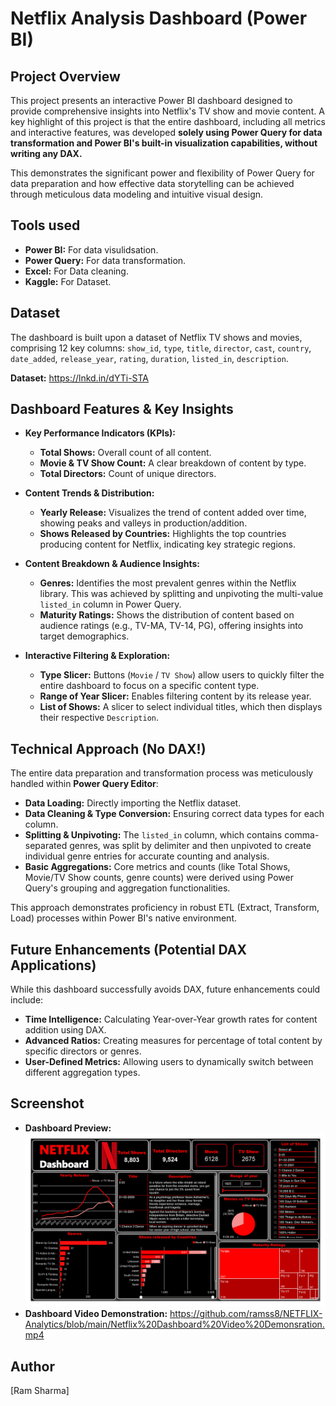 # Netflix Analysis Dashboard (Power BI)

## Project Overview
This project presents an interactive Power BI dashboard designed to provide comprehensive insights into Netflix's TV show and movie content. A key highlight of this project is that the entire dashboard, including all metrics and interactive features, was developed **solely using Power Query for data transformation and Power BI's built-in visualization capabilities, without writing any DAX.**

This demonstrates the significant power and flexibility of Power Query for data preparation and how effective data storytelling can be achieved through meticulous data modeling and intuitive visual design.

## Tools used
*  **Power BI:** For data visulidsation.
*  **Power Query:** For data transformation.
*  **Excel:** For Data cleaning.
*  **Kaggle:** For Dataset.

## Dataset
The dashboard is built upon a dataset of Netflix TV shows and movies, comprising 12 key columns:
`show_id`, `type`, `title`, `director`, `cast`, `country`, `date_added`, `release_year`, `rating`, `duration`, `listed_in`, `description`.

**Dataset:** https://lnkd.in/dYTi-STA

## Dashboard Features & Key Insights
* **Key Performance Indicators (KPIs):**
    * **Total Shows:** Overall count of all content.
    * **Movie & TV Show Count:** A clear breakdown of content by type.
    * **Total Directors:** Count of unique directors.

* **Content Trends & Distribution:**
    * **Yearly Release:** Visualizes the trend of content added over time, showing peaks and valleys in production/addition.
    * **Shows Released by Countries:** Highlights the top countries producing content for Netflix, indicating key strategic regions.
 
* **Content Breakdown & Audience Insights:**
    * **Genres:** Identifies the most prevalent genres within the Netflix library. This was achieved by splitting and unpivoting the multi-value `listed_in` column in Power Query.
    * **Maturity Ratings:** Shows the distribution of content based on audience ratings (e.g., TV-MA, TV-14, PG), offering insights into target demographics.

* **Interactive Filtering & Exploration:**
    * **Type Slicer:** Buttons (`Movie` / `TV Show`) allow users to quickly filter the entire dashboard to focus on a specific content type.
    * **Range of Year Slicer:** Enables filtering content by its release year.
    * **List of Shows:** A slicer to select individual titles, which then displays their respective `Description`.

## Technical Approach (No DAX!)
The entire data preparation and transformation process was meticulously handled within **Power Query Editor**:

* **Data Loading:** Directly importing the Netflix dataset.
* **Data Cleaning & Type Conversion:** Ensuring correct data types for each column.
* **Splitting & Unpivoting:** The `listed_in` column, which contains comma-separated genres, was split by delimiter and then unpivoted to create individual genre entries for accurate counting and analysis.
* **Basic Aggregations:** Core metrics and counts (like Total Shows, Movie/TV Show counts, genre counts) were derived using Power Query's grouping and aggregation functionalities.

This approach demonstrates proficiency in robust ETL (Extract, Transform, Load) processes within Power BI's native environment.


## Future Enhancements (Potential DAX Applications)

While this dashboard successfully avoids DAX, future enhancements could include:

* **Time Intelligence:** Calculating Year-over-Year growth rates for content addition using DAX.
* **Advanced Ratios:** Creating measures for percentage of total content by specific directors or genres.
* **User-Defined Metrics:** Allowing users to dynamically switch between different aggregation types.

## Screenshot
* **Dashboard Preview:** 
![dashboard](https://github.com/ramss8/NETFLIX-Analytics/blob/main/Netflix%20Dashbord%20Snapshot.jpg)
* **Dashboard Video Demonstration:** https://github.com/ramss8/NETFLIX-Analytics/blob/main/Netflix%20Dashboard%20Video%20Demonsration.mp4

## Author
[Ram Sharma]
